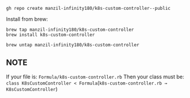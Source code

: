 ```
gh repo create manzil-infinity180/k8s-custom-controller--public
```

Install from brew:
```
brew tap manzil-infinity180/k8s-custom-controller
brew install k8s-custom-controller
```

```
brew untap manzil-infinity180/k8s-custom-controller
```

## NOTE 
If your file is: `Formula/k8s-custom-controller.rb` Then your class must be: `class K8sCustomController < Formula`(`k8s-custom-controller.rb → K8sCustomController`)

